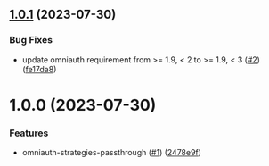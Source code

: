 ## [1.0.1](https://github.com/benmelz/omniauth-strategies-passthrough/compare/v1.0.0...v1.0.1) (2023-07-30)


### Bug Fixes

* update omniauth requirement from >= 1.9, < 2 to >= 1.9, < 3 ([#2](https://github.com/benmelz/omniauth-strategies-passthrough/issues/2)) ([fe17da8](https://github.com/benmelz/omniauth-strategies-passthrough/commit/fe17da8c49e4cbd850804e375e4cbba0cdeb0255))

# 1.0.0 (2023-07-30)


### Features

* omniauth-strategies-passthrough ([#1](https://github.com/benmelz/omniauth-strategies-passthrough/issues/1)) ([2478e9f](https://github.com/benmelz/omniauth-strategies-passthrough/commit/2478e9f4d46bb97bc063163ebb326ec5d10ff816))
